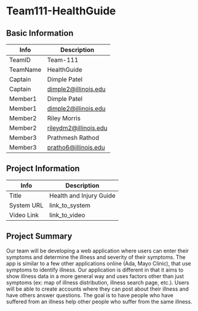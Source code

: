 # Team111-HealthGuide

## Basic Information

|   Info      |        Description     |
| ----------- | ---------------------- |
| TeamID      |        Team-111        |
| TeamName    |        HealthGuide     |
| Captain     |       Dimple Patel     |
| Captain     |   dimple2@illinois.edu |
| Member1     |        Dimple Patel    |
| Member1     |   dimple2@illinois.edu |
| Member2     |      Riley Morris      |
| Member2     | rileydm2@illinois.edu  |
| Member3     |     Prathmesh Rathod   |
| Member3     |  pratho6@illinois.edu |

## Project Information

|   Info      |        Description     |
| ----------- | ---------------------- |
|  Title      | Health and Injury Guide|
| System URL  |      link_to_system    |
| Video Link  |      link_to_video     |

## Project Summary

Our team will be developing a web application where users can enter their symptoms and determine the illness and severity of their symptoms. The app is similar to a few other applications online (Ada, Mayo Clinic), that use symptoms to identify illness. Our application is different in that it aims to show illness data in a more general way and uses factors other than just symptoms (ex: map of illness distribution, illness search page, etc.). Users will be able to create accounts where they can post about their illness and have others answer questions. The goal is to have people who have suffered from an illness help other people who suffer from the same illness.


